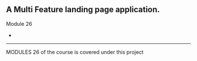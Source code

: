 A Multi Feature landing page application.
--------------------------------------------------
Module 26

- 
--------------------------------------------------
MODULES 26 of the course is covered under this project